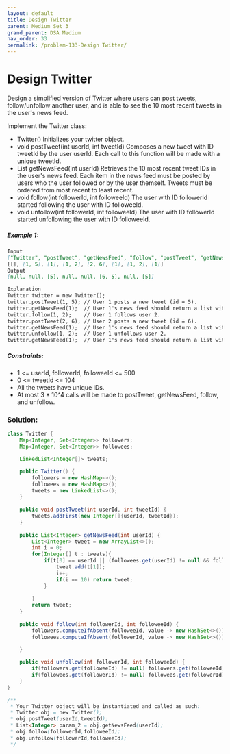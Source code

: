 ```yaml
---
layout: default
title: Design Twitter
parent: Medium Set 3
grand_parent: DSA Medium
nav_order: 33
permalink: /problem-133-Design Twitter/
---
```

# Design Twitter
Design a simplified version of Twitter where users can post tweets, follow/unfollow another user, and is able to see the 10 most recent tweets in the user's news feed.

Implement the Twitter class:

* Twitter() Initializes your twitter object.
* void postTweet(int userId, int tweetId) Composes a new tweet with ID tweetId by the user userId. Each call to this function will be made with a unique tweetId.
* List<Integer> getNewsFeed(int userId) Retrieves the 10 most recent tweet IDs in the user's news feed. Each item in the news feed must be posted by users who the user followed or by the user themself. Tweets must be ordered from most recent to least recent.
* void follow(int followerId, int followeeId) The user with ID followerId started following the user with ID followeeId.
* void unfollow(int followerId, int followeeId) The user with ID followerId started unfollowing the user with ID followeeId.

##### Example 1:
```markdown
Input
["Twitter", "postTweet", "getNewsFeed", "follow", "postTweet", "getNewsFeed", "unfollow", "getNewsFeed"]
[[], [1, 5], [1], [1, 2], [2, 6], [1], [1, 2], [1]]
Output
[null, null, [5], null, null, [6, 5], null, [5]]

Explanation
Twitter twitter = new Twitter();
twitter.postTweet(1, 5); // User 1 posts a new tweet (id = 5).
twitter.getNewsFeed(1);  // User 1's news feed should return a list with 1 tweet id -> [5]. return [5]
twitter.follow(1, 2);    // User 1 follows user 2.
twitter.postTweet(2, 6); // User 2 posts a new tweet (id = 6).
twitter.getNewsFeed(1);  // User 1's news feed should return a list with 2 tweet ids -> [6, 5]. Tweet id 6 should precede tweet id 5 because it is posted after tweet id 5.
twitter.unfollow(1, 2);  // User 1 unfollows user 2.
twitter.getNewsFeed(1);  // User 1's news feed should return a list with 1 tweet id -> [5], since user 1 is no longer following user 2.
```
##### Constraints:
* 1 <= userId, followerId, followeeId <= 500
* 0 <= tweetId <= 104
* All the tweets have unique IDs.
* At most 3 * 10^4 calls will be made to postTweet, getNewsFeed, follow, and unfollow.

### Solution:
```java
class Twitter {
    Map<Integer, Set<Integer>> followers;
    Map<Integer, Set<Integer>> followees;

    LinkedList<Integer[]> tweets;

    public Twitter() {
        followers = new HashMap<>();
        followees = new HashMap<>();
        tweets = new LinkedList<>();
    }
    
    public void postTweet(int userId, int tweetId) {
        tweets.addFirst(new Integer[]{userId, tweetId});
    }
    
    public List<Integer> getNewsFeed(int userId) {
        List<Integer> tweet = new ArrayList<>();
        int i = 0;
        for(Integer[] t : tweets){
            if(t[0] == userId || (followees.get(userId) != null && followees.get(userId).contains(t[0]))){
                tweet.add(t[1]);
                i++;
                if(i == 10) return tweet;
            }
            
        }
        return tweet;
    }
    
    public void follow(int followerId, int followeeId) {
        followers.computeIfAbsent(followeeId, value -> new HashSet<>()).add((Integer)followerId);
        followees.computeIfAbsent(followerId, value -> new HashSet<>()).add((Integer)followeeId);

    }
    
    public void unfollow(int followerId, int followeeId) {
        if(followers.get(followeeId) != null) followers.get(followeeId).remove((Integer)followerId);
        if(followees.get(followerId) != null) followees.get(followerId).remove((Integer)followeeId);
    }
}

/**
 * Your Twitter object will be instantiated and called as such:
 * Twitter obj = new Twitter();
 * obj.postTweet(userId,tweetId);
 * List<Integer> param_2 = obj.getNewsFeed(userId);
 * obj.follow(followerId,followeeId);
 * obj.unfollow(followerId,followeeId);
 */
```